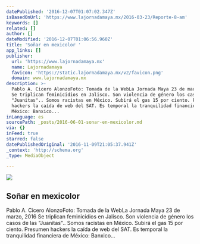 ```yaml
---
datePublished: '2016-12-07T01:07:02.347Z'
isBasedOnUrl: 'https://www.lajornadamaya.mx/2016-03-23/Reporte-8-am'
keywords: []
related: []
author: []
dateModified: '2016-12-07T01:06:56.960Z'
title: 'Soñar en mexicolor '
app_links: []
publisher:
  url: 'https://www.lajornadamaya.mx'
  name: Lajornadamaya
  favicon: 'https://static.lajornadamaya.mx/v2/favicon.png'
  domain: www.lajornadamaya.mx
description: >-
  Pablo A. Cicero AlonzoFoto: Tomada de la WebLa Jornada Maya 23 de marzo, 2016
  Se triplican feminicidios en Jalisco. Son violencia de género los casos de las
  "Juanitas".. Somos racistas en México. Subirá el gas 15 por ciento. Presumen
  hackers la caída de web del SAT. Es temporal la tranquilidad financiera de
  México: Banxico...
inLanguage: es
sourcePath: _posts/2016-06-01-sonar-en-mexicolor.md
via: {}
inFeed: true
starred: false
datePublishedOriginal: '2016-11-09T21:05:37.941Z'
_context: 'http://schema.org'
_type: MediaObject

---
```

<article style=""><img src="https://s3-us-west-2.amazonaws.com/the-grid-img/p/34560caae7297e523b43afd1b6834255b4865eb2.jpg" /><h1>Soñar en mexicolor </h1><p>Pablo A. Cicero AlonzoFoto: Tomada de la WebLa Jornada Maya 23 de marzo, 2016 Se triplican feminicidios en Jalisco. Son violencia de género los casos de las "Juanitas".. Somos racistas en México. Subirá el gas 15 por ciento. Presumen hackers la caída de web del SAT. Es temporal la tranquilidad financiera de México: Banxico...</p></article>